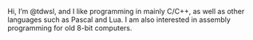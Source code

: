 Hi, I’m @tdwsl, and I like programming in mainly C/C++, as well as other languages such as Pascal and Lua.
I am also interested in assembly programming for old 8-bit computers.
